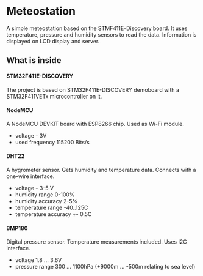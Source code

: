 # Meteostation

A simple meteostation based on the STMF411E-Discovery board. It uses temperature, pressure and humidity sensors to read the data. Information is displayed on LCD display and server.

## What is inside
#### STM32F411E-DISCOVERY
The project is based on STM32F411E-DISCOVERY demoboard with a STM32F411VETx microcontroller on it.

#### NodeMCU
A NodeMCU DEVKIT board with ESP8266 chip. Used as Wi-Fi module.
- voltage - 3V
- used frequency 115200 Bits/s

#### DHT22
A hygrometer sensor. Gets humidity and temperature data. Connects with a one-wire interface.
- voltage - 3-5 V
- humidity range 0-100%
- humidity accuracy 2-5%
- temperature range -40..125C
- temperature accuracy +- 0.5C

#### BMP180

Digital pressure sensor. Temperature measurements included. Uses I2C interface.
- voltage 1.8 ... 3.6V
- pressure range 300 ... 1100hPa (+9000m ... -500m relating to sea level)
